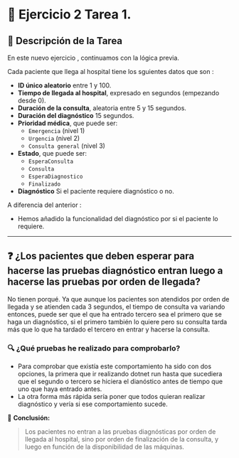 # 🏥 Ejercicio 2 Tarea 1.

## 📌 Descripción de la Tarea

En este nuevo ejercicio , continuamos con la lógica previa. 

Cada paciente que llega al hospital tiene los sguientes datos que son :

- **ID único aleatorio** entre 1 y 100.
- **Tiempo de llegada al hospital**, expresado en segundos (empezando desde 0).
- **Duración de la consulta**, aleatoria entre 5 y 15 segundos.
- **Duración del diagnóstico** 15 segundos.
- **Prioridad médica**, que puede ser:
  - `Emergencia` (nivel 1)
  - `Urgencia` (nivel 2)
  - `Consulta general` (nivel 3)
- **Estado**, que puede ser:
  - `EsperaConsulta`
  - `Consulta`
  - `EsperaDiagnostico`
  - `Finalizado`
- **Diagnóstico** Si el paciente requiere diagnóstico o no. 

A diferencia del anterior :
- Hemos añadido la funcionalidad del diagnóstico por si el paciente lo requiere.

---

## ❓ ¿Los pacientes que deben esperar para hacerse las pruebas diagnóstico entran luego a hacerse las pruebas por orden de llegada?

No tienen porqué. Ya que aunque los pacientes son atendidos por orden de llegada y se atienden cada 3 segundos, el tiempo de consulta va variando entonces, puede ser que el que ha entrado tercero sea el primero que se haga un diagnóstico, si el primero también lo quiere pero su consulta tarda más que lo que ha tardado el tercero en entrar y hacerse la consulta. 

### 🔍  ¿Qué pruebas he realizado para comprobarlo?
- Para comprobar que existía este comportamiento ha sido con dos opciones, la primera que ir realizando dotnet run hasta que sucediera que el segundo o tercero se hiciera el dianóstico antes de tiempo que uno que haya entrado antes. 
- La otra forma más rápida sería poner que todos quieran realizar diagnóstico y vería si ese comportamiento sucede. 

📌 **Conclusión:**  
> Los pacientes no entran a las pruebas diagnósticas por orden de llegada al hospital, sino por orden de finalización de la consulta, y luego en función de la disponibilidad de las máquinas.
